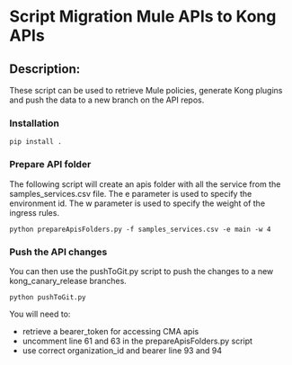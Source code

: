 # Script Migration Mule APIs to Kong APIs

## Description:
These script can be used to retrieve Mule policies, generate Kong plugins and push the data to a new branch on the API repos.

### Installation
```
pip install .
```

### Prepare API folder
The following script will create an apis folder with all the service from the samples_services.csv file.
The e parameter is used to specify the environment id.
The w parameter is used to specify the weight of the ingress rules.

```
python prepareApisFolders.py -f samples_services.csv -e main -w 4
```

### Push the API changes
You can then use the pushToGit.py script to push the changes to a new kong_canary_release branches.
```
python pushToGit.py
```

You will need to:
- retrieve a bearer_token for accessing CMA apis
- uncomment line 61 and 63 in the prepareApisFolders.py script
- use correct organization_id and bearer line 93 and 94

